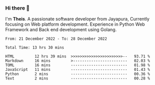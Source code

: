 ### Hi there 👋

I'm <b>Theis</b>. A passionate software developer from Jayapura, Currently focusing on Web platform development. Experience in Python Web Framework and Back end development using Golang.

 
 <!--START_SECTION:waka-->

```text
From: 21 December 2022 - To: 28 December 2022

Total Time: 13 hrs 30 mins

HTML         12 hrs 39 mins  >>>>>>>>>>>>>>>>>>>>>>>--   93.71 %
Markdown     16 mins         >------------------------   02.03 %
TOML         16 mins         -------------------------   01.98 %
JavaScript   11 mins         -------------------------   01.43 %
Python       2 mins          -------------------------   00.36 %
Text         2 mins          -------------------------   00.28 %
```

<!--END_SECTION:waka-->
